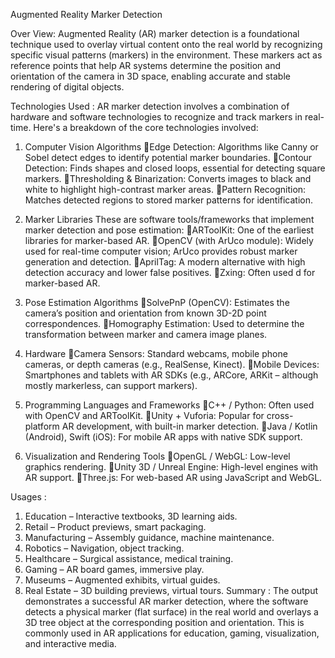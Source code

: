 Augmented Reality Marker Detection


Over View:
           Augmented Reality (AR) marker detection is a foundational technique used to overlay virtual content onto the real world by recognizing specific visual patterns (markers) in the environment. These markers act as reference points that help AR systems determine the position and orientation of the camera in 3D space, enabling accurate and stable rendering of digital objects.

Technologies Used :
            AR marker detection involves a combination of hardware and software technologies to recognize and track markers in real-time. Here's a breakdown of the core technologies involved:

1. Computer Vision Algorithms
Edge Detection: Algorithms like Canny or Sobel detect edges to identify potential marker boundaries.
Contour Detection: Finds shapes and closed loops, essential for detecting square markers.
Thresholding & Binarization: Converts images to black and white to highlight high-contrast marker areas.
Pattern Recognition: Matches detected regions to stored marker patterns for identification.

2. Marker Libraries
                 These are software tools/frameworks that implement marker detection and pose estimation:
ARToolKit: One of the earliest libraries for marker-based AR.
OpenCV (with ArUco module): Widely used for real-time computer vision; ArUco provides robust marker generation and detection.
AprilTag: A modern alternative with high detection accuracy and lower false positives.
Zxing: Often used d for marker-based AR.

3. Pose Estimation Algorithms
SolvePnP (OpenCV): Estimates the camera’s position and orientation from known 3D-2D point correspondences.
Homography Estimation: Used to determine the transformation between marker and camera image planes.

4. Hardware
Camera Sensors: Standard webcams, mobile phone cameras, or depth cameras (e.g., RealSense, Kinect).
Mobile Devices: Smartphones and tablets with AR SDKs (e.g., ARCore, ARKit – although mostly markerless, can support markers).

5. Programming Languages and Frameworks
C++ / Python: Often used with OpenCV and ARToolKit.
Unity + Vuforia: Popular for cross-platform AR development, with built-in marker detection.
Java / Kotlin (Android), Swift (iOS): For mobile AR apps with native SDK support.

6. Visualization and Rendering Tools
OpenGL / WebGL: Low-level graphics rendering.
Unity 3D / Unreal Engine: High-level engines with AR support.
Three.js: For web-based AR using JavaScript and WebGL.


Usages :

1.  Education – Interactive textbooks, 3D learning aids.
2. Retail – Product previews, smart packaging.
3. Manufacturing – Assembly guidance, machine maintenance.
4. Robotics – Navigation, object tracking.
5. Healthcare – Surgical assistance, medical training.
6. Gaming – AR board games, immersive play.
7. Museums – Augmented exhibits, virtual guides.
8. Real Estate – 3D building previews, virtual tours.
Summary :
           The output demonstrates a successful AR marker detection, where the software detects a physical marker (flat surface) in the real world and overlays a 3D tree object at the corresponding position and orientation. This is commonly used in AR applications for education, gaming, visualization, and interactive media.
